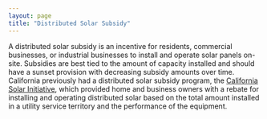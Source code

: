```yaml
---
layout: page
title: "Distributed Solar Subsidy"
---
```


A distributed solar subsidy is an incentive for residents, commercial businesses, or industrial businesses to install and operate solar panels on-site. Subsidies are best tied to the amount of capacity installed and should have a sunset provision with decreasing subsidy amounts over time. California previously had a distributed solar subsidy program, the [California Solar Initiative](http://www.gosolarcalifornia.ca.gov/csi/rebates.php), which provided home and business owners with a rebate for installing and operating distributed solar based on the total amount installed in a utility service territory and the performance of the equipment.